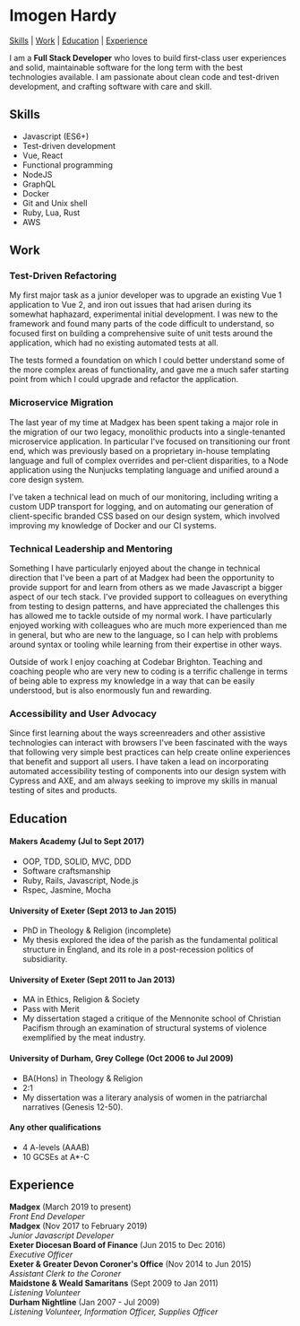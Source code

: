 # Imogen Hardy

[Skills](#skills) | [Work](#work) | [Education](#education) | [Experience](#experience)

I am a **Full Stack Developer** who loves to build first-class user experiences and solid, maintainable software for the long term with the best technologies available. I am passionate about clean code and test-driven development, and crafting software with care and skill.

<a name="skills"></a>
## Skills

- Javascript (ES6+)
- Test-driven development
- Vue, React
- Functional programming
- NodeJS
- GraphQL
- Docker
- Git and Unix shell
- Ruby, Lua, Rust
- AWS

<a name="work"></a>
## Work

### Test-Driven Refactoring

My first major task as a junior developer was to upgrade an existing Vue 1 application to Vue 2, and iron out issues that had arisen during its somewhat haphazard, experimental initial development. I was new to the framework and found many parts of the code difficult to understand, so focused first on building a comprehensive suite of unit tests around the application, which had no existing automated tests at all.

The tests formed a foundation on which I could better understand some of the more complex areas of functionality, and gave me a much safer starting point from which I could upgrade and refactor the application.

### Microservice Migration

The last year of my time at Madgex has been spent taking a major role in the migration of our two legacy, monolithic products into a single-tenanted microservice application. In particular I've focused on transitioning our front end, which was previously based on a proprietary in-house templating language and full of complex overrides and per-client disparities, to a Node application using the Nunjucks templating language and unified around a core design system.

I've taken a technical lead on much of our monitoring, including writing a custom UDP transport for logging, and on automating our generation of client-specific branded CSS based on our design system, which involved improving my knowledge of Docker and our CI systems.

### Technical Leadership and Mentoring

Something I have particularly enjoyed about the change in technical direction that I've been a part of at Madgex had been the opportunity to provide support for and learn from others as we made Javascript a bigger aspect of our tech stack. I've provided support to colleagues on everything from testing to design patterns, and have appreciated the challenges this has allowed me to tackle outside of my normal work. I have particularly enjoyed working with colleagues who are much more experienced than me in general, but who are new to the language, so I can help with problems around syntax or tooling while learning from their expertise in other ways.

Outside of work I enjoy coaching at Codebar Brighton. Teaching and coaching people who are very new to coding is a terrific challenge in terms of being able to express my knowledge in a way that can be easily understood, but is also enormously fun and rewarding.

### Accessibility and User Advocacy

Since first learning about the ways screenreaders and other assistive technologies can interact with browsers I've been fascinated with the ways that following very simple best practices can help create online experiences that benefit and support all users. I have taken a lead on incorporating automated accessibility testing of components into our design system with Cypress and AXE, and am always seeking to improve my skills in manual testing of sites and products.

<a name="education"></a>
## Education

#### Makers Academy (Jul to Sept 2017)

- OOP, TDD, SOLID, MVC, DDD
- Software craftsmanship
- Ruby, Rails, Javascript, Node.js
- Rspec, Jasmine, Mocha

#### University of Exeter (Sept 2013 to Jan 2015)

- PhD in Theology & Religion (incomplete)
- My thesis explored the idea of the parish as the fundamental political structure in England, and its role in a post-recession politics of subsidiarity.

#### University of Exeter (Sept 2011 to Jan 2013)

- MA in Ethics, Religion & Society
- Pass with Merit
- My dissertation staged a critique of the Mennonite school of Christian Pacifism through an examination of structural systems of violence exemplified by the meat industry.

#### University of Durham, Grey College (Oct 2006 to Jul 2009)

- BA(Hons) in Theology & Religion
- 2:1
- My dissertation was a literary analysis of women in the patriarchal narratives (Genesis 12-50).

#### Any other qualifications

- 4 A-levels (AAAB)
- 10 GCSEs at A*-C

<a name="experience"></a>
## Experience

**Madgex** (March 2019 to present)    
*Front End Developer*  
**Madgex** (Nov 2017 to February 2019)    
*Junior Javascript Developer*  
**Exeter Diocesan Board of Finance** (Jun 2015 to Dec 2016)    
*Executive Officer*  
**Exeter & Greater Devon Coroner's Office** (Nov 2014 to Jun 2015)   
*Assistant Clerk to the Coroner*  
**Maidstone & Weald Samaritans** (Sept 2009 to Jan 2011)  
*Listening Volunteer*  
**Durham Nightline** (Jan 2007 - Jul 2009)  
*Listening Volunteer, Information Officer, Supplies Officer*  
